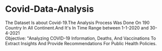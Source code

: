 # Covid-Data-Analysis


 The Dataset Is about Covid-19.The Analysis Process Was
 Done On 190 Country In All Continent.And It's In Time
 Range between 1-1-2020 and 30-4-2021  
Objective: "Analyzing COVID-19 Information,
 Deaths, And Vaccinations To Extract Insights And
 Provide Recommendations For Public Health
 Policies.
